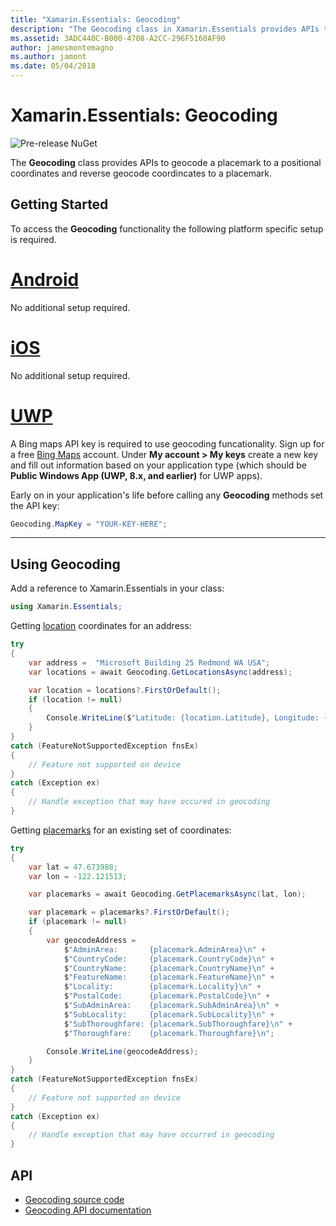 ```yaml
---
title: "Xamarin.Essentials: Geocoding"
description: "The Geocoding class in Xamarin.Essentials provides APIs to both geocode a placemark to a positional coordinates and reverse geocode coordinates to a placemark."
ms.assetid: 3ADC440C-B000-4708-A2CC-296F5160AF90
author: jamesmontemagno
ms.author: jamont
ms.date: 05/04/2018
---
```


# Xamarin.Essentials: Geocoding

![Pre-release NuGet](~/media/shared/pre-release.png)

The **Geocoding** class provides APIs to geocode a placemark to a positional coordinates and reverse geocode coordincates to a placemark.

## Getting Started

To access the **Geocoding** functionality the following platform specific setup is required.

# [Android](#tab/android)

No additional setup required.

# [iOS](#tab/ios)

No additional setup required.

# [UWP](#tab/uwp)

A Bing maps API key is required to use geocoding funcationality. Sign up for a free [Bing Maps](https://www.bingmapsportal.com/) account. Under **My account > My keys** create a new key and fill out information based on your application type (which should be **Public Windows App (UWP, 8.x, and earlier)** for UWP apps).

Early on in your application's life before calling any **Geocoding** methods set the API key:

```csharp
Geocoding.MapKey = "YOUR-KEY-HERE";
```

-----

## Using Geocoding

Add a reference to Xamarin.Essentials in your class:

```csharp
using Xamarin.Essentials;
```

Getting [location](xref:Xamarin.Essentials.Location) coordinates for an address:

```csharp
try
{
    var address =  "Microsoft Building 25 Redmond WA USA";
    var locations = await Geocoding.GetLocationsAsync(address);

    var location = locations?.FirstOrDefault();
    if (location != null)
    {
        Console.WriteLine($"Latitude: {location.Latitude}, Longitude: {location.Longitude}");
    }
}
catch (FeatureNotSupportedException fnsEx)
{
    // Feature not supported on device
}
catch (Exception ex)
{
    // Handle exception that may have occured in geocoding
}
```

Getting [placemarks](xref:Xamarin.Essentials.Placemark) for an existing set of coordinates:

```csharp
try
{
    var lat = 47.673988;
    var lon = -122.121513;

    var placemarks = await Geocoding.GetPlacemarksAsync(lat, lon);

    var placemark = placemarks?.FirstOrDefault();
    if (placemark != null)
    {
        var geocodeAddress =
            $"AdminArea:       {placemark.AdminArea}\n" +
            $"CountryCode:     {placemark.CountryCode}\n" +
            $"CountryName:     {placemark.CountryName}\n" +
            $"FeatureName:     {placemark.FeatureName}\n" +
            $"Locality:        {placemark.Locality}\n" +
            $"PostalCode:      {placemark.PostalCode}\n" +
            $"SubAdminArea:    {placemark.SubAdminArea}\n" +
            $"SubLocality:     {placemark.SubLocality}\n" +
            $"SubThoroughfare: {placemark.SubThoroughfare}\n" +
            $"Thoroughfare:    {placemark.Thoroughfare}\n";

        Console.WriteLine(geocodeAddress);
    }
}
catch (FeatureNotSupportedException fnsEx)
{
    // Feature not supported on device
}
catch (Exception ex)
{
    // Handle exception that may have occurred in geocoding
}
```

## API

- [Geocoding source code](https://github.com/xamarin/Essentials/tree/master/Xamarin.Essentials/Geocoding)
- [Geocoding API documentation](xref:Xamarin.Essentials.Geocoding)
